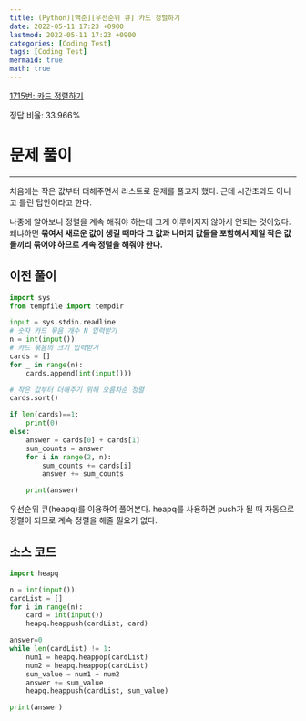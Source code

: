 ```yaml
---
title: (Python)[백준][우선순위 큐] 카드 정렬하기
date: 2022-05-11 17:23 +0900
lastmod: 2022-05-11 17:23 +0900
categories: [Coding Test]
tags: [Coding Test]
mermaid: true
math: true
---
```

[1715번: 카드 정렬하기](https://www.acmicpc.net/problem/1715)

정답 비율: 33.966%

# 문제 풀이

---

처음에는 작은 값부터 더해주면서 리스트로 문제를 풀고자 했다. 근데 시간초과도 아니고 틀린 답안이라고 한다. 

나중에 알아보니 정렬을 계속 해줘야 하는데 그게 이루어지지 않아서 안되는 것이었다. 왜냐하면 **묶여서 새로운 값이 생길 때마다 그 값과 나머지 값들을 포함해서 제일 작은 값들끼리 묶어야 하므로 계속 정렬을 해줘야 한다.**

## 이전 풀이

```python
import sys
from tempfile import tempdir

input = sys.stdin.readline
# 숫자 카드 묶음 개수 N 입력받기
n = int(input())
# 카드 묶음의 크기 입력받기
cards = []
for _ in range(n):
    cards.append(int(input()))

# 작은 값부터 더해주기 위해 오름차순 정렬
cards.sort()

if len(cards)==1:
    print(0)
else:
    answer = cards[0] + cards[1]
    sum_counts = answer
    for i in range(2, n):
        sum_counts += cards[i]
        answer += sum_counts

    print(answer)
```

우선순위 큐(heapq)를 이용하여 풀어본다. heapq를 사용하면 push가 될 때 자동으로 정렬이 되므로 계속 정렬을 해줄 필요가 없다.

## 소스 코드

```python
import heapq 

n = int(input())
cardList = []
for i in range(n):
    card = int(input())
    heapq.heappush(cardList, card)

answer=0
while len(cardList) != 1:
    num1 = heapq.heappop(cardList)
    num2 = heapq.heappop(cardList)
    sum_value = num1 + num2
    answer += sum_value
    heapq.heappush(cardList, sum_value)

print(answer)
```